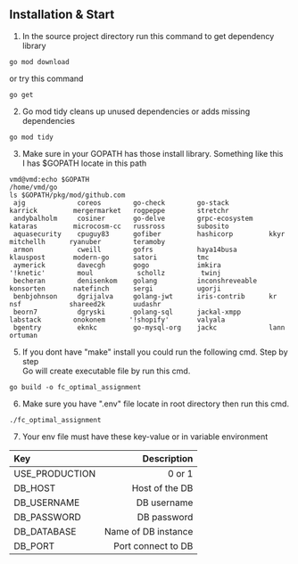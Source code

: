 ## Installation & Start
1. In the source project directory run this command to get dependency library
```
go mod download
```
or try this command
```
go get
 ```
2. Go mod tidy cleans up unused dependencies or adds missing dependencies
```
go mod tidy
```
3. Make sure in your GOPATH has those install library. Something like this\
    I has $GOPATH locate in this path
```
vmd@vmd:echo $GOPATH
/home/vmd/go
ls $GOPATH/pkg/mod/github.com
 ajg             coreos        go-check        go-stack          karrick         mergermarket   rogpeppe        stretchr
 andybalholm     cosiner       go-delve        grpc-ecosystem    kataras         microcosm-cc   russross        subosito
 aquasecurity    cpuguy83      gofiber         hashicorp         kkyr            mitchellh      ryanuber        teramoby
 armon           cweill        gofrs           haya14busa        klauspost       modern-go      satori          tmc
 aymerick        davecgh       gogo            imkira           '!knetic'        moul           schollz         twinj
 becheran        denisenkom    golang          inconshreveable   konsorten       natefinch      sergi           ugorji
 benbjohnson     dgrijalva     golang-jwt      iris-contrib      kr              nsf            shareed2k       uudashr
 beorn7          dgryski       golang-sql      jackal-xmpp       labstack        onokonem      '!shopify'       valyala
 bgentry         eknkc         go-mysql-org    jackc             lann            ortuman
``` 
5. If you dont have "make" install you could run the following cmd. Step by step\
    Go will create executable file by run this cmd.
```
go build -o fc_optimal_assignment
```
6.  
	Make sure you have ".env" file locate in root directory then run this cmd.
```
./fc_optimal_assignment
```
7.	Your env file must have these key-value or in variable environment

| Key                  |               Description               |
| :--------------------| -------------------------------------:  |
| USE_PRODUCTION       |                 0 or 1                  |
| DB_HOST              |             Host of the DB              |
| DB_USERNAME          |               DB username               |
| DB_PASSWORD          |               DB password               |
| DB_DATABASE          |           Name of DB instance           |
| DB_PORT              |           Port connect to DB            |
